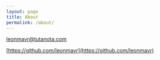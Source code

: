 ```yaml
---
layout: page
title: About
permalink: /about/
---
```


[leonmavr@tutanota.com](leonmavr@tutanota.com)

[https://github.com/leonmavr](https://github.com/leonmavr)
